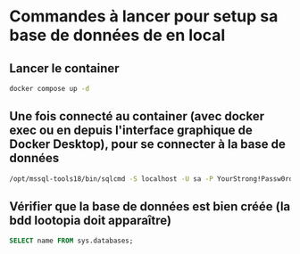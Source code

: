 # Commandes à lancer pour setup sa base de données de en local

## Lancer le container

```sh
docker compose up -d
```

## Une fois connecté au container (avec docker exec ou en depuis l'interface graphique de Docker Desktop), pour se connecter à la base de données

```sh
/opt/mssql-tools18/bin/sqlcmd -S localhost -U sa -P YourStrong!Passw0rd -C
```

## Vérifier que la base de données est bien créée (la bdd lootopia doit apparaître)

```sql
SELECT name FROM sys.databases;
```